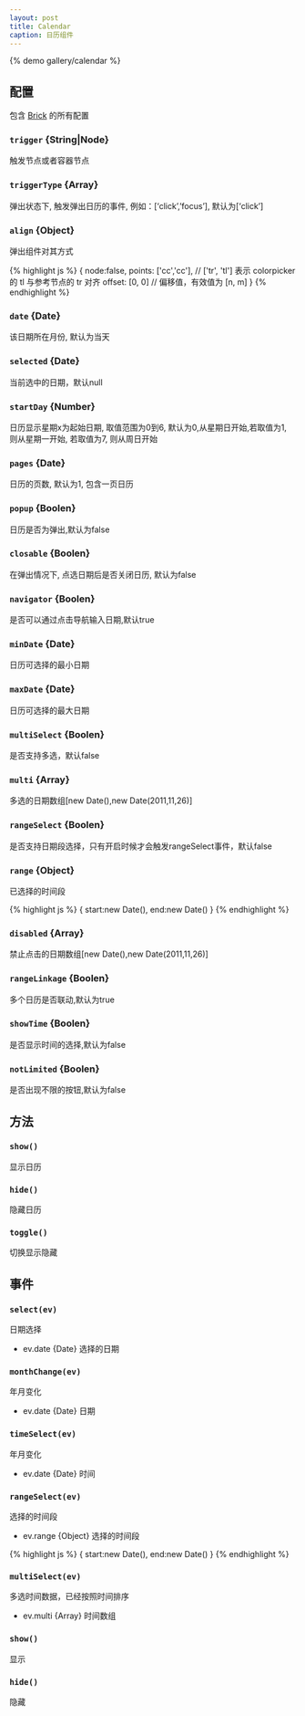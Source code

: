 ```yaml
---
layout: post
title: Calendar
caption: 日历组件
---
```


{% demo gallery/calendar %}

## 配置

包含 [Brick](/brix/core/brick) 的所有配置

### `trigger` {String|Node}

触发节点或者容器节点

### `triggerType` {Array}

弹出状态下, 触发弹出日历的事件, 例如：[‘click’,’focus’], 默认为[‘click’]

### `align` {Object}

弹出组件对其方式

{% highlight js %}
 {
 	node:false,
    points: ['cc','cc'], // ['tr', 'tl'] 表示 colorpicker 的 tl 与参考节点的 tr 对齐
    offset: [0, 0]      // 偏移值，有效值为 [n, m]
}
{% endhighlight %}

### `date` {Date}

该日期所在月份, 默认为当天

### `selected` {Date}

当前选中的日期，默认null

### `startDay` {Number}

日历显示星期x为起始日期, 取值范围为0到6, 默认为0,从星期日开始,若取值为1, 则从星期一开始, 若取值为7, 则从周日开始

### `pages` {Date}

日历的页数, 默认为1, 包含一页日历

### `popup` {Boolen}

日历是否为弹出,默认为false

### `closable` {Boolen}

在弹出情况下, 点选日期后是否关闭日历, 默认为false

### `navigator` {Boolen}

是否可以通过点击导航输入日期,默认true

### `minDate` {Date}

日历可选择的最小日期

### `maxDate` {Date}

日历可选择的最大日期

### `multiSelect` {Boolen}

是否支持多选，默认false

### `multi` {Array}

多选的日期数组[new Date(),new Date(2011,11,26)]

### `rangeSelect` {Boolen}

是否支持日期段选择，只有开启时候才会触发rangeSelect事件，默认false

### `range` {Object}

已选择的时间段

{% highlight js %}
{
	start:new Date(),
	end:new Date()
}
{% endhighlight %}

### `disabled` {Array}

禁止点击的日期数组[new Date(),new Date(2011,11,26)]

### `rangeLinkage` {Boolen}

多个日历是否联动,默认为true

### `showTime` {Boolen}

是否显示时间的选择,默认为false

### `notLimited` {Boolen}

是否出现不限的按钮,默认为false


## 方法

### `show()`

显示日历

### `hide()`

隐藏日历

### `toggle()`

切换显示隐藏

## 事件

### `select(ev)`

日期选择

* ev.date {Date} 选择的日期

### `monthChange(ev)`

年月变化

* ev.date {Date} 日期

### `timeSelect(ev)`

年月变化

* ev.date {Date} 时间

### `rangeSelect(ev)`

选择的时间段

* ev.range {Object} 选择的时间段

{% highlight js %}
{
	start:new Date(),
	end:new Date()
}
{% endhighlight %}

### `multiSelect(ev)`

多选时间数据，已经按照时间排序

* ev.multi {Array} 时间数组

### `show()`

显示

### `hide()`

隐藏
